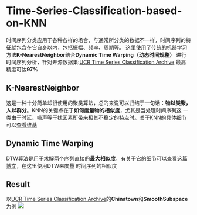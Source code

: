 # Time-Series-Classification-based-on-KNN

时间序列分类应用于各种各样的场合，与通常所分类的数据不一样，时间序列的特征就包含在它自身以内，包括振幅、频率、周期等。
这里使用了传统的机器学习方法**K-NearestNeighbor**结合**Dynamic Time Warping（动态时间规整）** 进行时间序列分析，针对开源数据集:[UCR Time Series Classification Archive](https://www.cs.ucr.edu/~eamonn/time_series_data_2018/)
最高精度可达**97%**
## K-NearestNeighbor
这是一种十分简单却很使用的聚类算法，总的来说可以归结于一句话：**物以类聚，人以群分**。KNN的关键点在于**如何度量物的相似度**，尤其是当处理时间序列这
一类由于时延、噪声等干扰因素所带来极其不稳定的特点时。关于KNN的具体细节可以[查看维基](https://en.wikipedia.org/wiki/K-nearest_neighbors_algorithm)

## Dynamic Time Warping
DTW算法是用于求解两个序列直接的**最大相似度**，有关于它的细节可以[查看这篇博文](https://www.jianshu.com/p/4c905853711c)，在这里使用DTW来度量
时间序列的相似度

## Result
以[UCR Time Series Classification Archive](https://www.cs.ucr.edu/~eamonn/time_series_data_2018/)的**Chinatown**和**SmoothSubspace**为例
![](https://raw.githubusercontent.com/iwuqing/Time-Series-Classification-based-on-KNN/master/accuracy.png)
